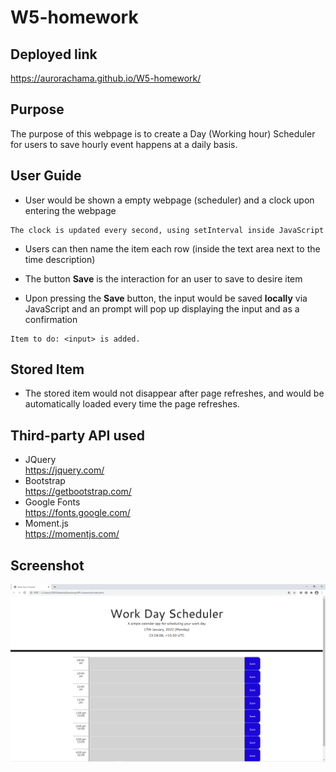 # W5-homework

## Deployed link
https://aurorachama.github.io/W5-homework/
## Purpose
The purpose of this webpage is to create a Day (Working hour) Scheduler for users to save hourly event happens at a daily basis.

## User Guide
* User would be shown a empty webpage (scheduler) and a clock upon entering the webpage
```
The clock is updated every second, using setInterval inside JavaScript
```
* Users can then name the item each row (inside the text area next to the time description)

* The button **Save** is the interaction for an user to save to desire item

* Upon pressing the **Save** button, the input would be saved **locally** via JavaScript and an prompt will pop up displaying the input and as a confirmation
```
Item to do: <input> is added.
```
## Stored Item
* The stored item would not disappear after page refreshes, and would be automatically loaded every time the page refreshes.

## Third-party API used
* JQuery <br>
https://jquery.com/
* Bootstrap <br>
https://getbootstrap.com/
* Google Fonts <br>
https://fonts.google.com/
* Moment.js <br>
https://momentjs.com/

## Screenshot
![Preview Webpage](screenshot.png)